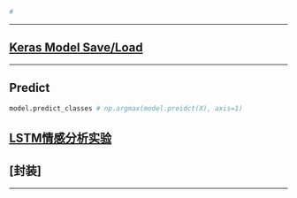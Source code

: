 ```python
# 
```
---
## [Keras Model Save/Load][1]

---
## Predict
```python
model.predict_classes # np.argmax(model.preidct(X), axis=1)
```

## [LSTM情感分析实验][2]

## [封装]
---
[1]: https://blog.csdn.net/jiandanjinxin/article/details/77152530
[2]: http://blog.csdn.net/xhyqlbd/article/details/79006899
[3]: http://willwolf.io/2017/05/08/transfer-learning-flight-delay-prediction/

